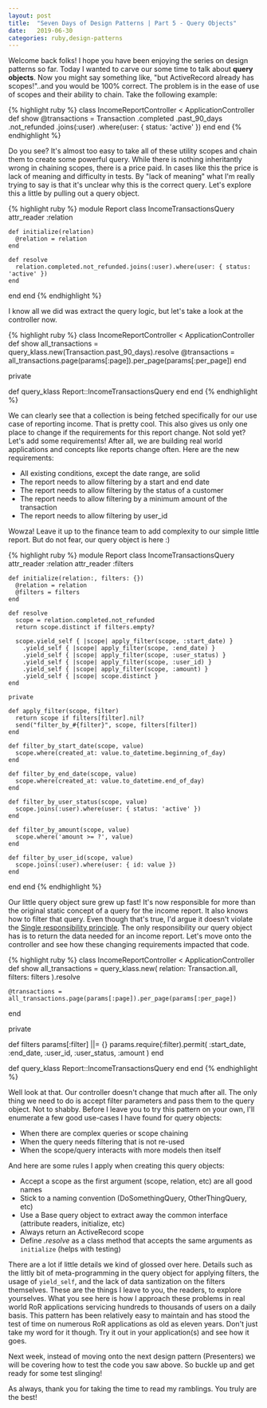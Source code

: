 ```yaml
---
layout: post
title:  "Seven Days of Design Patterns | Part 5 - Query Objects"
date:   2019-06-30
categories: ruby,design-patterns
---
```


Welcome back folks! I hope you have been enjoying the series on design patterns so far. Today I wanted to carve our some time to talk about **query objects**. Now you might say something like, "but ActiveRecord already has scopes!"..and you would be 100% correct. The problem is in the ease of use of scopes and their ability to chain. Take the following example:

{% highlight ruby %}
class IncomeReportController < ApplicationController
  def show
    @transactions = Transaction
                      .completed
                      .past_90_days
                      .not_refunded
                      .joins(:user)
                      .where(user: { status: 'active' })
  end
end
{% endhighlight %}

Do you see? It's almost too easy to take all of these utility scopes and chain them to create some powerful query. While there is nothing inheritantly wrong in chaining scopes, there is a price paid. In cases like this the price is lack of meaning and difficulty in tests. By "lack of meaning" what I'm really trying to say is that it's unclear why this is the correct query. Let's explore this a little by pulling out a query object.

{% highlight ruby %}
module Report
  class IncomeTransactionsQuery
    attr_reader :relation

    def initialize(relation)
      @relation = relation
    end

    def resolve
      relation.completed.not_refunded.joins(:user).where(user: { status: 'active' })
    end
  end
end
{% endhighlight %}

I know all we did was extract the query logic, but let's take a look at the controller now.

{% highlight ruby %}
class IncomeReportController < ApplicationController
  def show
    all_transactions = query_klass.new(Transaction.past_90_days).resolve
    @transactions = all_transactions.page(params[:page]).per_page(params[:per_page])
  end

  private

  def query_klass
    Report::IncomeTransactionsQuery
  end
end
{% endhighlight %}

We can clearly see that a collection is being fetched specifically for our use case of reporting income. That is pretty cool. This also gives us only one place to change if the requirements for this report change. Not sold yet? Let's add some requirements! After all, we are building real world applications and concepts like reports change often. Here are the new requirements:

* All existing conditions, except the date range, are solid
* The report needs to allow filtering by a start and end date
* The report needs to allow filtering by the status of a customer
* The report needs to allow filtering by a minimum amount of the transaction
* The report needs to allow filtering by user_id

Wowza! Leave it up to the finance team to add complexity to our simple little report. But do not fear, our query object is here :)

{% highlight ruby %}
module Report
  class IncomeTransactionsQuery
    attr_reader :relation
    attr_reader :filters

    def initialize(relation:, filters: {})
      @relation = relation
      @filters = filters
    end

    def resolve
      scope = relation.completed.not_refunded
      return scope.distinct if filters.empty?

      scope.yield_self { |scope| apply_filter(scope, :start_date) }
        .yield_self { |scope| apply_filter(scope, :end_date) }
        .yield_self { |scope| apply_filter(scope, :user_status) }
        .yield_self { |scope| apply_filter(scope, :user_id) }
        .yield_self { |scope| apply_filter(scope, :amount) }
        .yield_self { |scope| scope.distinct }
    end

    private

    def apply_filter(scope, filter)
      return scope if filters[filter].nil?
      send("filter_by_#{filter}", scope, filters[filter])
    end

    def filter_by_start_date(scope, value)
      scope.where(created_at: value.to_datetime.beginning_of_day)
    end

    def filter_by_end_date(scope, value)
      scope.where(created_at: value.to_datetime.end_of_day)
    end

    def filter_by_user_status(scope, value)
      scope.joins(:user).where(user: { status: 'active' })
    end

    def filter_by_amount(scope, value)
      scope.where('amount >= ?', value)
    end

    def filter_by_user_id(scope, value)
      scope.joins(:user).where(user: { id: value })
    end
  end
end
{% endhighlight %}

Our little query object sure grew up fast! It's now responsible for more than the original static concept of a query for the income report. It also knows how to filter that query. Even though that's true, I'd argue it doesn't violate the [Single responsibility principle](https://en.wikipedia.org/wiki/Single_responsibility_principle). The only responsibility our query object has is to return the data needed for an income report. Let's move onto the controller and see how these changing requirements impacted that code.

{% highlight ruby %}
class IncomeReportController < ApplicationController
  def show
    all_transactions = query_klass.new(
      relation: Transaction.all,
      filters: filters
    ).resolve

    @transactions = all_transactions.page(params[:page]).per_page(params[:per_page])
  end

  private

  def filters
    params[:filter] ||= {}
    params.require(:filter).permit(
      :start_date,
      :end_date,
      :user_id,
      :user_status,
      :amount
    )
  end

  def query_klass
    Report::IncomeTransactionsQuery
  end
end
{% endhighlight %}

Well look at that. Our controller doesn't change that much after all. The only thing we need to do is accept filter parameters and pass them to the query object. Not to shabby. Before I leave you to try this pattern on your own, I'll enumerate a few good use-cases I have found for query objects:

* When there are complex queries or scope chaining
* When the query needs filtering that is not re-used
* When the scope/query interacts with more models then itself

And here are some rules I apply when creating this query objects:

* Accept a scope as the first argument (scope, relation, etc) are all good names
* Stick to a naming convention (DoSomethingQuery, OtherThingQuery, etc)
* Use a Base query object to extract away the common interface (attribute readers, initialize, etc)
* Always return an ActiveRecord scope
* Define *.resolve* as a class method that accepts the same arguments as `initialize` (helps with testing)

There are a lot if little details we kind of glossed over here. Details such as the littly bit of meta-programming in the query object for applying filters, the usage of `yield_self`, and the lack of data santization on the filters themselves. These are the things I leave to you, the readers, to explore yourselves. What you see here is how I approach these problems in real world RoR applications servicing hundreds to thousands of users on a daily basis. This pattern has been relatively easy to maintain and has stood the test of time on numerous RoR applications as old as eleven years. Don't just take my word for it though. Try it out in your application(s) and see how it goes.

Next week, instead of moving onto the next design pattern (Presenters) we will be covering how to test the code you saw above. So buckle up and get ready for some test slinging!

As always, thank you for taking the time to read my ramblings. You truly are the best!
